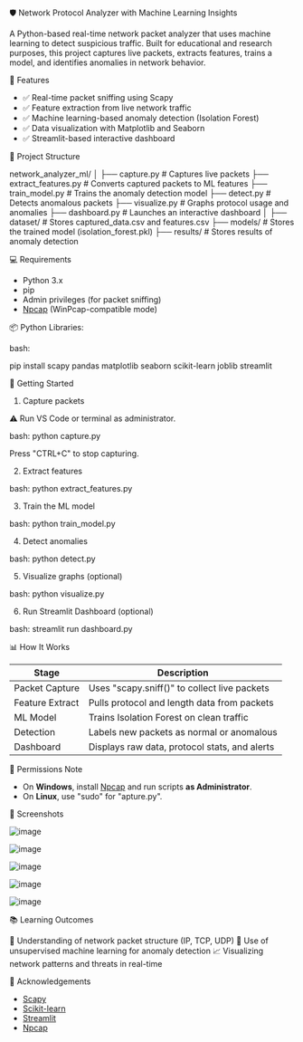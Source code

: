 🛡️ Network Protocol Analyzer with Machine Learning Insights

A Python-based real-time network packet analyzer that uses machine learning to detect suspicious traffic. Built for educational and research purposes, this project captures live packets, extracts features, trains a model, and identifies anomalies in network behavior.

 🚀 Features

- ✅ Real-time packet sniffing using Scapy
- ✅ Feature extraction from live network traffic
- ✅ Machine learning-based anomaly detection (Isolation Forest)
- ✅ Data visualization with Matplotlib and Seaborn
- ✅ Streamlit-based interactive dashboard

 📂 Project Structure

network\_analyzer\_ml/
│
├── capture.py              # Captures live packets
├── extract\_features.py     # Converts captured packets to ML features
├── train\_model.py          # Trains the anomaly detection model
├── detect.py               # Detects anomalous packets
├── visualize.py            # Graphs protocol usage and anomalies
├── dashboard.py            # Launches an interactive dashboard
│
├── dataset/                # Stores captured\_data.csv and features.csv
├── models/                 # Stores the trained model (isolation\_forest.pkl)
├── results/                # Stores results of anomaly detection



 💻 Requirements

- Python 3.x
- pip
- Admin privileges (for packet sniffing)
- [Npcap](https://nmap.org/npcap/) (WinPcap-compatible mode)

 📦 Python Libraries:

bash:

pip install scapy pandas matplotlib seaborn scikit-learn joblib streamlit


🏁 Getting Started

 1. Capture packets

⚠️ Run VS Code or terminal as administrator.

bash:
python capture.py


Press "CTRL+C" to stop capturing.


2. Extract features

bash:
python extract_features.py

3. Train the ML model

bash:
python train_model.py


4. Detect anomalies

bash:
python detect.py


5. Visualize graphs (optional)

bash:
python visualize.py


6. Run Streamlit Dashboard (optional)

bash:
streamlit run dashboard.py

📊 How It Works

| Stage           | Description                                   |
| --------------- | --------------------------------------------- |
| Packet Capture  | Uses "scapy.sniff()" to collect live packets  |
| Feature Extract | Pulls protocol and length data from packets   |
| ML Model        | Trains Isolation Forest on clean traffic      |
| Detection       | Labels new packets as normal or anomalous     |
| Dashboard       | Displays raw data, protocol stats, and alerts |



🔐 Permissions Note

* On **Windows**, install [Npcap](https://nmap.org/npcap/) and run scripts **as Administrator**.
* On **Linux**, use "sudo" for "apture.py".


📸 Screenshots

![image](https://github.com/user-attachments/assets/da01aa16-f861-4f84-b8c9-9e518f7e5317)

![image](https://github.com/user-attachments/assets/d84338f5-f6da-4014-b39a-508a1da555d9)

![image](https://github.com/user-attachments/assets/882912f1-c439-4859-bd59-f137bfe49461)

![image](https://github.com/user-attachments/assets/aff142d4-50a5-402b-a590-230645e36844)

![image](https://github.com/user-attachments/assets/8ecc49cd-bce1-472c-b5c3-784429561ed7)

📚 Learning Outcomes

 🧠 Understanding of network packet structure (IP, TCP, UDP)
 🤖 Use of unsupervised machine learning for anomaly detection
 📈 Visualizing network patterns and threats in real-time

🙌 Acknowledgements

* [Scapy](https://scapy.net/)
* [Scikit-learn](https://scikit-learn.org/)
* [Streamlit](https://streamlit.io/)
* [Npcap](https://nmap.org/npcap/)




